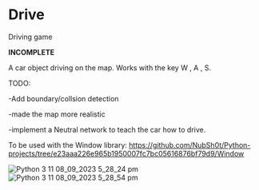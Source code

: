 # Drive
Driving game 

**INCOMPLETE**

A car object driving on the map. Works with the key W , A , S.

TODO:

-Add boundary/collsion detection

-made the map more realistic

-implement a Neutral network to teach the car how to drive.

To be used with the Window library: https://github.com/NubSh0t/Python-projects/tree/e23aaa226e965b1950007fc7bc05616876bf79d9/Window

![Python 3 11 08_09_2023 5_28_24 pm](https://github.com/NubSh0t/Python-projects/assets/113845503/c7c8d28c-8901-4a79-b2fc-59e026d0baf6)
![Python 3 11 08_09_2023 5_28_54 pm](https://github.com/NubSh0t/Python-projects/assets/113845503/3ae0ffc1-3dc2-4c28-947d-8b31700ab1a9)

